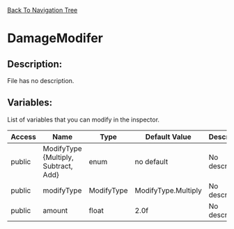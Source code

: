 [Back To Navigation Tree](https://wesleywh.github.io/GameDevRepo/docs/navigation.html)
# DamageModifer

## Description:
File has no description.

## Variables:
List of variables that you can modify in the inspector.

|Access|Name|Type|Default Value|Description|
|---|---|---|---|---|
|public|ModifyType {Multiply, Subtract, Add}|enum|no default|No description.|
|public|modifyType|ModifyType|ModifyType.Multiply|No description.|
|public|amount|float|2.0f|No description.|

